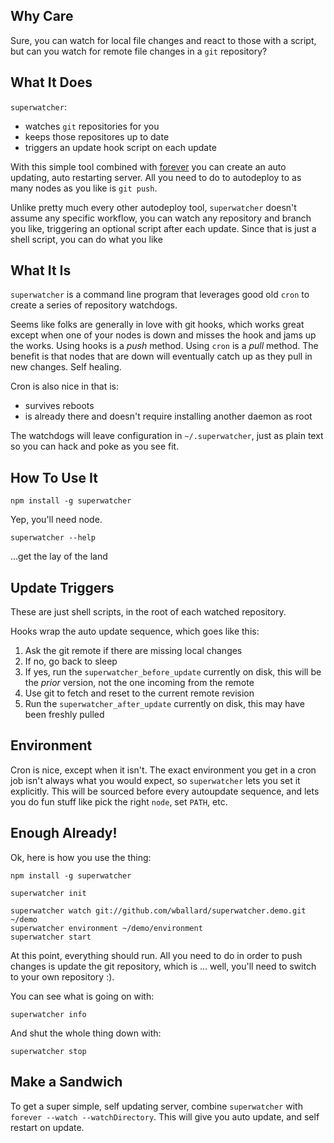 ## Why Care

Sure, you can watch for local file changes and react to those with a
script, but can you watch for remote file changes in a `git` repository?

## What It Does

`superwatcher`:

* watches `git` repositories for you
* keeps those repositores up to date
* triggers an update hook script on each update

With this simple tool combined with [forever](https://github.com/nodejitsu/forever)
you can create an auto updating, auto restarting server. All you need to
do to autodeploy to as many nodes as you like is `git push`.

Unlike pretty much every other autodeploy tool, `superwatcher` doesn't
assume any specific workflow, you can watch any repository and branch
you like, triggering an optional script after each update. Since that is
just a shell script, you can do what you like

## What It Is

`superwatcher` is a command line program that leverages good old `cron`
to create a series of repository watchdogs.

Seems like folks are generally in love with git hooks, which works great
except when one of your nodes is down and misses the hook and jams up
the works. Using hooks is a *push* method. Using `cron` is a *pull*
method. The benefit is that nodes that are down will eventually catch up
as they pull in new changes. Self healing.

Cron is also nice in that is:

* survives reboots
* is already there and doesn't require installing another daemon as root

The watchdogs will leave configuration in `~/.superwatcher`, just as
plain text so you can hack and poke as you see fit.

## How To Use It

`npm install -g superwatcher`

Yep, you'll need node.

`superwatcher --help`

...get the lay of the land

## Update Triggers

These are just shell scripts, in the root of each watched repository.

Hooks wrap the auto update sequence, which goes like this:

1. Ask the git remote if there are missing local changes
2. If no, go back to sleep
3. If yes, run the `superwatcher_before_update` currently on disk, this
   will be the *prior* version, not the one incoming from the remote
4. Use git to fetch and reset to the current remote revision
5. Run the `superwatcher_after_update` currently on disk, this may have
   been freshly pulled

## Environment

Cron is nice, except when it isn't. The exact environment you get in a
cron job isn't always what you would expect, so `superwatcher` lets you
set it explicitly. This will be sourced before every autoupdate
sequence, and lets you do fun stuff like pick the right `node`, set
`PATH`, etc.

## Enough Already! #

Ok, here is how you use the thing:

```
npm install -g superwatcher

superwatcher init

superwatcher watch git://github.com/wballard/superwatcher.demo.git ~/demo
superwatcher environment ~/demo/environment
superwatcher start

```

At this point, everything should run. All you need to do in order to
push changes is update the git repository, which is ... well, you'll
need to switch to your own repository :).

You can see what is going on with:

```
superwatcher info
```

And shut the whole thing down with:

```
superwatcher stop
```

## Make a Sandwich

To get a super simple, self updating server, combine `superwatcher` with
`forever --watch --watchDirectory`. This will give you auto update, and self restart on
update.
